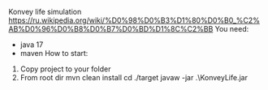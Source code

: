 Konvey life simulation
https://ru.wikipedia.org/wiki/%D0%98%D0%B3%D1%80%D0%B0_%C2%AB%D0%96%D0%B8%D0%B7%D0%BD%D1%8C%C2%BB
You need:
- java 17
- maven
How to start:
1. Copy project to your folder
2. From root dir
   mvn clean install
   cd ./target
   javaw -jar .\KonveyLife.jar <xFieldSize> <yFieldSize> <stepCount>
